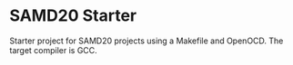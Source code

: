 # SAMD20 Starter
Starter project for SAMD20 projects using a Makefile and OpenOCD.
The target compiler is GCC.
